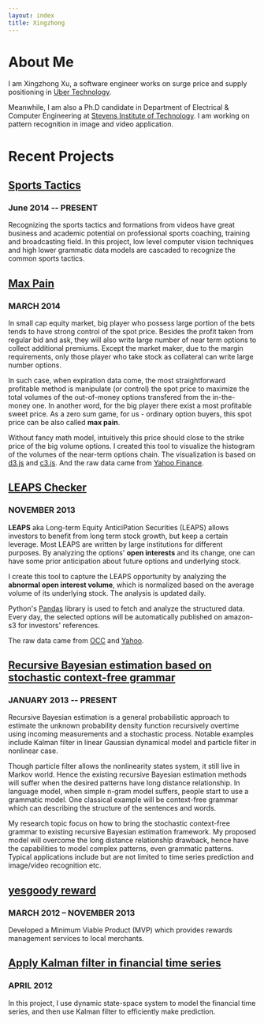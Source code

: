 ```yaml
---
layout: index
title: Xingzhong
---
```


# About Me
I am Xingzhong Xu, a software engineer works on surge price and supply positioning in [Uber Technology](http://uber.com).

Meanwhile, I am also a Ph.D candidate in Department of Electrical & Computer Engineering at [Stevens Institute of Technology](http://www.stevens.edu).
I am working on pattern recognition in image and video application.


# Recent Projects

## [Sports Tactics](/machinelearning/2014/08/01/courtMapping.html)
### June 2014 -- PRESENT
Recognizing the sports tactics and formations from videos have great business and academic potential on professional sports coaching, training and broadcasting field.
In this project, low level computer vision techniques and high lower grammatic data models are cascaded to recognize the common sports tactics.

## [Max Pain](/cp.html)
### MARCH 2014
In small cap equity market, big player who possess large portion of the bets tends to have strong control of the spot price.
Besides the profit taken from regular bid and ask, they will also write large number of near term options to collect additional premiums.
Except the market maker, due to the margin requirements, only those player who take stock as collateral can write large number options.

In such case, when expiration data come, the most straightforward profitable method is  manipulate (or control) the spot price to maximize the total volumes of the out-of-money options transfered from the in-the-money one.
In another word, for the big player there exist a most profitable sweet price.
As a zero sum game, for us - ordinary option buyers, this spot price can be also called **max pain**.

Without fancy math model, intuitively this price should close to the strike price of the big volume options. I created this tool to visualize the histogram of the volumes of the
near-term options chain.
The visualization is based on [d3.js](http://d3js.org/) and [c3.js](http://c3js.org/).
And the raw data came from [Yahoo Finance](http://finance.yahoo.com/).

## [LEAPS Checker](http://options.sirxu.com)
### NOVEMBER 2013
**LEAPS** aka Long-term Equity AnticiPation Securities (LEAPS) allows investors to benefit from long term stock growth, but keep a certain leverage.
Most LEAPS are written by large institutions for different purposes.
By analyzing the options' **open interests** and its change, one can have some prior anticipation about future options and underlying stock.

I create this tool to capture the LEAPS opportunity by analyzing the **abnormal open interest volume**, which is normalized based on the average volume of its underlying stock. The analysis is updated daily.

Python's [Pandas](http://pandas.pydata.org/) library is used to fetch and analyze the structured data. Every day, the selected options will be automatically published on amazon-s3 for investors' references.

The raw data came from [OCC](http://www.optionsclearing.com/) and [Yahoo](http://finance.yahoo.com/).

## [Recursive Bayesian estimation based on stochastic context-free grammar](https://github.com/xingzhong/scikit-learn)
### JANUARY 2013 -- PRESENT

Recursive Bayesian estimation is a general probabilistic approach to estimate the unknown probability density function recursively overtime using incoming measurements and a stochastic process. Notable examples include Kalman filter in linear Gaussian dynamical model and particle filter in nonlinear case.

Though particle filter allows the nonlinearity states system, it still live in Markov world. Hence the existing recursive Bayesian estimation methods will suffer when the desired patterns have long distance relationship. In language model, when simple n-gram model suffers, people start to use a grammatic model. One classical example will be context-free grammar which can describing the structure of the sentences and words.

My research topic focus on how to bring the stochastic context-free grammar to existing recursive Bayesian estimation framework. My proposed model will overcome the long distance relationship drawback, hence have the capabilities to model complex patterns, even grammatic patterns. Typical applications include but are not limited to time series prediction and image/video recognition etc.

## [yesgoody reward](http://demo.yesgoody.com)
### MARCH 2012 – NOVEMBER 2013
Developed a Minimum Viable Product (MVP) which provides rewards management services to local merchants.

## [Apply Kalman filter in financial time series](/assets/ee616final.pdf)
### APRIL 2012
In this project, I use dynamic state-space system to model the financial time series, and then use Kalman filter to efficiently make prediction.


